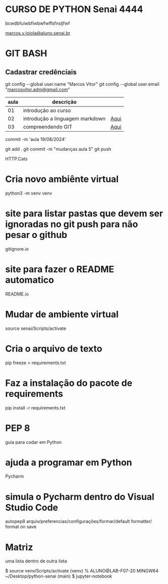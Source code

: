 # CURSO DE PYTHON Senai 4444

bcwdbfuiwbfiwbwfwffsfnsljfwf


marcos.v.loiola@aluno.senai.br

# GIT BASH
## Cadastrar credênciais 
git config --global user.name "Marcos Vitor"
git config --global user.email "marcosvitor.adm@gmail.com"


    


|aula|descrição||
|-|-|-|
|01|introdução ao curso||
|02|introdução a linguagem markdown|[Aqui](./aula-markdown.md)|
|03|compreendendo GIT|[Aqui](./aula-git.md)|


commit -m 'aula 19/08/2024'

git add .
git commit -m "mudanças aula 5"
git push

HTTP.Cats




# Cria novo ambiênte virtual
python3 -m venv venv 

# site para listar pastas que devem ser ignoradas no git push para não pesar o github
gitignore.io


# site para fazer o README automatico
README.io


# Mudar de ambiente virtual
source senai/Scripts/activate


# Cria o arquivo de texto
pip freeze > requirements.txt

# Faz a instalação do pacote de requirements
pip install -r requirements.txt


# PEP 8
guia para codar em Python

# ajuda a programar em Python
Pycharm

# simula o Pycharm dentro do Visual Studio Code
autopep8
arquiv/preferencias/configurações/formar/default formatter/ format on save

# Matriz
uma lista dentro de outra lista


<!-- ALUNO@LAB-F07-20 MINGW64 ~/Desktop/python-senai (main) -->
$ source venv/Scripts/activate
(venv) 
% ALUNO@LAB-F07-20 MINGW64 ~/Desktop/python-senai (main)
$ jupyter-notebook




